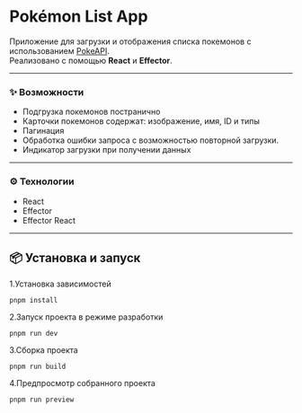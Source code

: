 # Pokémon List App

Приложение для загрузки и отображения списка покемонов с использованием [PokeAPI](https://pokeapi.co/api/v2/pokemon?limit=20&offset=0).  
Реализовано с помощью **React** и **Effector**.

---

### ✨ Возможности
- Подгрузка покемонов постранично
- Карточки покемонов содержат: изображение, имя, ID и типы
- Пагинация
- Обработка ошибки запроса с возможностью повторной загрузки.
- Индикатор загрузки при получении данных

---

### ⚙️ Технологии
- React
- Effector
- Effector React

---

## 📦 Установка и запуск

1.Установка зависимостей
```
pnpm install
```

2.Запуск проекта в режиме разработки
```
pnpm run dev
```

3.Сборка проекта
```
pnpm run build
```

4.Предпросмотр собранного проекта
```
pnpm run preview
```

